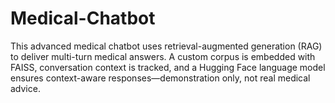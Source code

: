 # Medical-Chatbot
This advanced medical chatbot uses retrieval-augmented generation (RAG) to deliver multi-turn medical answers. A custom corpus is embedded with FAISS, conversation context is tracked, and a Hugging Face language model ensures context-aware responses—demonstration only, not real medical advice.
